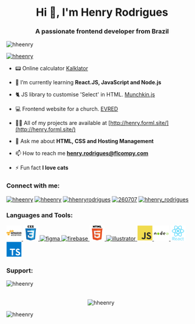 <h1 align="center">Hi 👋, I'm Henry Rodrigues</h1>
<h3 align="center">A passionate frontend developer from Brazil</h3>

<p align="left"> <img src="https://komarev.com/ghpvc/?username=hheenry&label=Profile%20views&color=0e75b6&style=flat" alt="hheenry" /> </p>

<p align="left"> <a href="https://github.com/ryo-ma/github-profile-trophy"><img src="https://github-profile-trophy.vercel.app/?username=hheenry" alt="hheenry" /></a> </p>

- 📟 Online calculator [Kalklator](http://io.forml.site/kalkylator/)

- 🌱 I’m currently learning **React.JS, JavaScript and Node.js**

- 🐈 JS library to customise 'Select' in HTML. [Munchkin.js](http://docs.flcompy.com/munchkin/)

- 💻 Frontend website for a church. [EVRED](http://xenodochial-hoover-d0da90.netlify.app/)

- 👨‍💻 All of my projects are available at [http://henry.forml.site/](http://henry.forml.site/)

- 💬 Ask me about **HTML, CSS and Hosting Management**

- 📫 How to reach me **henry.rodrigues@flcompy.com**

- ⚡ Fun fact **I love cats**

<h3 align="left">Connect with me:</h3>
<p align="left">
<a href="https://codepen.io/hheenry" target="blank"><img align="center" src="https://raw.githubusercontent.com/rahuldkjain/github-profile-readme-generator/master/src/images/icons/Social/codepen.svg" alt="hheenry" height="30" width="40" /></a>
<a href="https://dev.to/hheenry" target="blank"><img align="center" src="https://raw.githubusercontent.com/rahuldkjain/github-profile-readme-generator/master/src/images/icons/Social/devto.svg" alt="hheenry" height="30" width="40" /></a>
<a href="https://twitter.com/hhenryrodrigues" target="blank"><img align="center" src="https://raw.githubusercontent.com/rahuldkjain/github-profile-readme-generator/master/src/images/icons/Social/twitter.svg" alt="hhenryrodrigues" height="30" width="40" /></a>
<a href="https://stackoverflow.com/users/260707" target="blank"><img align="center" src="https://raw.githubusercontent.com/rahuldkjain/github-profile-readme-generator/master/src/images/icons/Social/stack-overflow.svg" alt="260707" height="30" width="40" /></a>
<a href="https://instagram.com/hhenry_rodrigues" target="blank"><img align="center" src="https://raw.githubusercontent.com/rahuldkjain/github-profile-readme-generator/master/src/images/icons/Social/instagram.svg" alt="hhenry_rodrigues" height="30" width="40" /></a>
</p>

<h3 align="left">Languages and Tools:</h3>
<p align="left"> <a href="https://aws.amazon.com" target="_blank" rel="noreferrer"> <img src="https://raw.githubusercontent.com/devicons/devicon/master/icons/amazonwebservices/amazonwebservices-original-wordmark.svg" alt="aws" width="40" height="40"/> </a> <a href="https://www.w3schools.com/css/" target="_blank" rel="noreferrer"> <img src="https://raw.githubusercontent.com/devicons/devicon/master/icons/css3/css3-original-wordmark.svg" alt="css3" width="40" height="40"/> </a> <a href="https://www.figma.com/" target="_blank" rel="noreferrer"> <img src="https://www.vectorlogo.zone/logos/figma/figma-icon.svg" alt="figma" width="40" height="40"/> </a> <a href="https://firebase.google.com/" target="_blank" rel="noreferrer"> <img src="https://www.vectorlogo.zone/logos/firebase/firebase-icon.svg" alt="firebase" width="40" height="40"/> </a> <a href="https://www.w3.org/html/" target="_blank" rel="noreferrer"> <img src="https://raw.githubusercontent.com/devicons/devicon/master/icons/html5/html5-original-wordmark.svg" alt="html5" width="40" height="40"/> </a> <a href="https://www.adobe.com/in/products/illustrator.html" target="_blank" rel="noreferrer"> <img src="https://www.vectorlogo.zone/logos/adobe_illustrator/adobe_illustrator-icon.svg" alt="illustrator" width="40" height="40"/> </a> <a href="https://developer.mozilla.org/en-US/docs/Web/JavaScript" target="_blank" rel="noreferrer"> <img src="https://raw.githubusercontent.com/devicons/devicon/master/icons/javascript/javascript-original.svg" alt="javascript" width="40" height="40"/> </a> <a href="https://nodejs.org" target="_blank" rel="noreferrer"> <img src="https://raw.githubusercontent.com/devicons/devicon/master/icons/nodejs/nodejs-original-wordmark.svg" alt="nodejs" width="40" height="40"/> </a> <a href="https://reactjs.org/" target="_blank" rel="noreferrer"> <img src="https://raw.githubusercontent.com/devicons/devicon/master/icons/react/react-original-wordmark.svg" alt="react" width="40" height="40"/> </a> <a href="https://www.typescriptlang.org/" target="_blank" rel="noreferrer"> <img src="https://raw.githubusercontent.com/devicons/devicon/master/icons/typescript/typescript-original.svg" alt="typescript" width="40" height="40"/> </a> </p>


<h3 align="left">Support:</h3>
<p><a href="https://www.buymeacoffee.com/hheenry"> <img align="left" src="https://cdn.buymeacoffee.com/buttons/v2/default-yellow.png" height="50" width="210" alt="hheenry" /></a></p><br><br>

<p>&nbsp;<img align="center" src="https://github-readme-stats.vercel.app/api?username=hheenry&show_icons=true&locale=en" alt="hheenry" /></p>
<p><img align="left" src="https://github-readme-stats.vercel.app/api/top-langs?username=hheenry&show_icons=true&locale=en&layout=compact" alt="hheenry" /></p>
